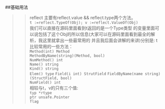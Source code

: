 ##基础用法
>>reflect 主要有reflect.value && reflect.type两个方法。  
`t :=reflect.TypeOf(Obj); v :=reflect.ValueOf(Obj)`  
我们可以直接在源码里面看到t返回的是一个Type类型
的变量里面可以说包括了这个Obj的所以信息(大家可以在源码里面看到最全的解析，我这里就拿出一些最常用的
并且我后面会讲解的来讲)分别是:  t比较常用的一些方法：  
 `Method(int) Method`  
 `MethodByName(string)(Method, bool)`  
 `NumMethod() int`  
 `Name() string`  
 `Kind() string`  
 `Elem() type`
 `Field(i int) StrutField`
 `FieldByName(name string) (StructField, bool)`  
 `NumField() int`  
 相较与t，v的只有三个值:  
 `typ *rtype`  
 `ptr unsafe.Pointer`  
 `flag`
 

 
